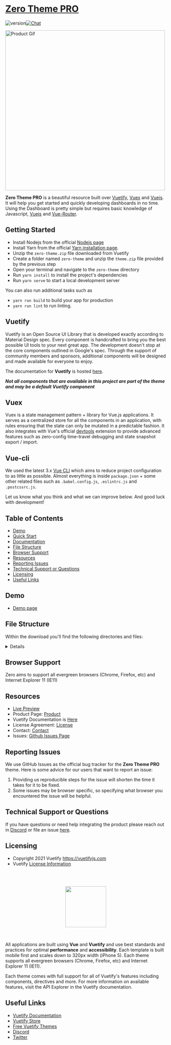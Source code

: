 # [Zero Theme PRO](https://store.vuetifyjs.com/products/zero-theme-pro)

![version](https://img.shields.io/badge/version-1.2.1-blue.svg)[![Chat](https://img.shields.io/badge/chat-on%20discord-7289da.svg)](https://discord.com/invite/s93b7Fv)

<img src="https://cdn.shopify.com/s/files/1/2695/0984/products/main_680d843e-94f6-4ea9-90a2-5b8bb1cb6523.png?v=1609740877" alt="Product Gif" height="500px"/>

**Zero Theme PRO** is a beautiful resource built over [Vuetify](https://vuetifyjs.com/en/), [Vuex](https://vuex.vuejs.org/installation.html) and [Vuejs](https://vuejs.org/). It will help you get started and quickly developing dashboards in no time. Using the Dashboard is pretty simple but requires basic knowledge of Javascript, [Vuejs](https://vuejs.org/v2/guide/) and [Vue-Router](https://router.vuejs.org/en/).

## Getting Started

- Install Nodejs from the official [Nodejs page](https://nodejs.org/en/)
- Install Yarn from the official [Yarn installation page](https://classic.yarnpkg.com/en/docs/install/#windows-stable).
- Unzip the `zero-theme.zip` file downloaded from Vuetify
- Create a folder named `zero-theme` and unzip the `theme.zip` file provided by the previous step
- Open your terminal and navigate to the `zero-theme` directory
- Run `yarn install` to install the project's dependencies
- Run `yarn serve` to start a local development server

You can also run additional tasks such as

- `yarn run build` to build your app for production
- `yarn run lint` to run linting.

## Vuetify

Vuetify is an Open Source UI Library that is developed exactly according to Material Design spec. Every component is handcrafted to bring you the best possible UI tools to your next great app. The development doesn't stop at the core components outlined in Google's spec. Through the support of community members and sponsors, additional components will be designed and made available for everyone to enjoy.

The documentation for **Vuetify** is hosted [here](https://vuetifyjs.com/).

***Not all components that are available in this project are part of the theme and may be a default Vuetify component***

## Vuex

Vuex is a state management pattern + library for Vue.js applications. It serves as a centralized store for all the components in an application, with rules ensuring that the state can only be mutated in a predictable fashion. It also integrates with Vue's official [devtools](https://github.com/vuejs/vue-devtools) extension to provide advanced features such as zero-config time-travel debugging and state snapshot export / import.

## Vue-cli

We used the latest 3.x [Vue CLI](https://github.com/vuejs/vue-cli) which aims to reduce project configuration
to as little as possible. Almost everything is inside `package.json` + some other related files such as
`.babel.config.js`, `.eslintrc.js` and `.postcssrc.js`.

Let us know what you think and what we can improve below. And good luck with development!

## Table of Contents

- [Demo](#demo)
- [Quick Start](#quick-start)
- [Documentation](#documentation)
- [File Structure](#file-structure)
- [Browser Support](#browser-support)
- [Resources](#resources)
- [Reporting Issues](#reporting-issues)
- [Technical Support or Questions](#technical-support-or-questions)
- [Licensing](#licensing)
- [Useful Links](#useful-links)

## Demo

- [Demo page](https://store.vuetifyjs.com/products/zero-theme-pro/preview)

## File Structure

Within the download you'll find the following directories and files:

<details>

```txt
zero-theme/
┣ public/
┃ ┣ android-chrome-192x192.png
┃ ┣ android-chrome-512x512.png
┃ ┣ apple-touch-icon.png
┃ ┣ favicon-16x16.png
┃ ┣ favicon-32x32.png
┃ ┣ favicon.ico
┃ ┣ index.html
┃ ┣ robots.txt
┃ ┗ site.webmanifest
┣ src/
┃ ┣ assets/
┃ ┃ ┣ about.jpg
┃ ┃ ┣ article-1.jpg
┃ ┃ ┣ article-2.jpg
┃ ┃ ┣ article-3.jpg
┃ ┃ ┣ article-4.jpg
┃ ┃ ┣ article-5.jpg
┃ ┃ ┣ article-6.jpg
┃ ┃ ┣ article-7.jpg
┃ ┃ ┣ article.jpg
┃ ┃ ┣ author.png
┃ ┃ ┣ conference.jpg
┃ ┃ ┣ contact.jpg
┃ ┃ ┣ daedal-logo-dark.png
┃ ┃ ┣ daedal-logo-light.png
┃ ┃ ┣ gallery.jpg
┃ ┃ ┣ home-hero.jpg
┃ ┃ ┣ insta-1.jpg
┃ ┃ ┣ insta-2.jpg
┃ ┃ ┣ insta-3.jpg
┃ ┃ ┣ insta-4.jpg
┃ ┃ ┣ insta-5.jpg
┃ ┃ ┣ insta-6.jpg
┃ ┃ ┣ logo-1-dark.png
┃ ┃ ┣ logo-1-light.png
┃ ┃ ┣ logo-2-dark.png
┃ ┃ ┣ logo-2-light.png
┃ ┃ ┣ logo-3-dark.png
┃ ┃ ┣ logo-3-light.png
┃ ┃ ┣ logo-4-dark.png
┃ ┃ ┣ logo-4-light.png
┃ ┃ ┣ logo-5-dark.png
┃ ┃ ┣ logo-5-light.png
┃ ┃ ┣ logo-6-dark.png
┃ ┃ ┣ logo-6-light.png
┃ ┃ ┣ logo.svg
┃ ┃ ┣ marketing.jpg
┃ ┃ ┣ mobile.png
┃ ┃ ┣ news.jpg
┃ ┃ ┣ pricing.jpg
┃ ┃ ┣ pro.jpg
┃ ┃ ┣ project-1.jpg
┃ ┃ ┣ project-10.jpg
┃ ┃ ┣ project-2.jpg
┃ ┃ ┣ project-3.jpg
┃ ┃ ┣ project-4.jpg
┃ ┃ ┣ project-5.jpg
┃ ┃ ┣ project-6.jpg
┃ ┃ ┣ project-7.jpg
┃ ┃ ┣ project-8.jpg
┃ ┃ ┣ project-9.jpg
┃ ┃ ┣ project.jpg
┃ ┃ ┣ sink.jpg
┃ ┃ ┣ tags.jpg
┃ ┃ ┣ team-1.jpg
┃ ┃ ┣ team-2.jpg
┃ ┃ ┣ team-3.jpg
┃ ┃ ┣ team-4.jpg
┃ ┃ ┣ user-1.jpg
┃ ┃ ┣ user-2.jpg
┃ ┃ ┣ user-3.jpg
┃ ┃ ┣ zero-logo-dark.svg
┃ ┃ ┗ zero-logo-light.svg
┃ ┣ components/
┃ ┃ ┣ base/
┃ ┃ ┃ ┣ Avatar.vue
┃ ┃ ┃ ┣ AvatarCard.vue
┃ ┃ ┃ ┣ Body.vue
┃ ┃ ┃ ┣ Btn.vue
┃ ┃ ┃ ┣ BusinessContact.vue
┃ ┃ ┃ ┣ BusinessInfo.vue
┃ ┃ ┃ ┣ Card.vue
┃ ┃ ┃ ┣ CircularProgress.vue
┃ ┃ ┃ ┣ ContactForm.vue
┃ ┃ ┃ ┣ Divider.vue
┃ ┃ ┃ ┣ Heading.vue
┃ ┃ ┃ ┣ Icon.vue
┃ ┃ ┃ ┣ Img.vue
┃ ┃ ┃ ┣ Info.vue
┃ ┃ ┃ ┣ InfoCard.vue
┃ ┃ ┃ ┣ ListItem.vue
┃ ┃ ┃ ┣ Progress.vue
┃ ┃ ┃ ┣ Section.vue
┃ ┃ ┃ ┣ SectionHeading.vue
┃ ┃ ┃ ┣ Subheading.vue
┃ ┃ ┃ ┣ Subtitle.vue
┃ ┃ ┃ ┣ TextField.vue
┃ ┃ ┃ ┣ Textarea.vue
┃ ┃ ┃ ┗ Title.vue
┃ ┃ ┣ news/
┃ ┃ ┃ ┣ Archives.vue
┃ ┃ ┃ ┣ Author.vue
┃ ┃ ┃ ┣ Card.vue
┃ ┃ ┃ ┣ Categories.vue
┃ ┃ ┃ ┣ Comment.vue
┃ ┃ ┃ ┣ CommentReply.vue
┃ ┃ ┃ ┣ Comments.vue
┃ ┃ ┃ ┣ RecentArticles.vue
┃ ┃ ┃ ┣ Search.vue
┃ ┃ ┃ ┣ Share.vue
┃ ┃ ┃ ┗ Tags.vue
┃ ┃ ┣ InfoFeatures.vue
┃ ┃ ┣ Instagram.vue
┃ ┃ ┣ PriceCard.vue
┃ ┃ ┗ ProjectCard.vue
┃ ┣ layouts/
┃ ┃  ┗ home/
┃ ┃   ┣ AppBar.vue
┃ ┃   ┣ Drawer.vue
┃ ┃   ┣ Footer.vue
┃ ┃   ┣ Index.vue
┃ ┃   ┣ Settings.vue
┃ ┃   ┣ SystemBar.vue
┃ ┃   ┗ View.vue
┣ ┃ mixins/
┃ ┃ ┣ heading.js
┃ ┃ ┗ load-sections.js
┣ ┃ plugins/
┃ ┃ ┣ base.js
┃ ┃ ┣ index.js
┃ ┃ ┣ meta.js
┃ ┃ ┣ vuetify.js
┃ ┃ ┗ webfontloader.js
┣ ┃ router/
┃ ┃ ┗ index.js
┣ ┃ styles/
┃ ┃ ┗ variables.scss
┣ ┃ views/
┃ ┃ ┣ 404/
┃ ┃ ┃ ┗ Index.vue
┃ ┃ ┣ about/
┃ ┃ ┃ ┗ Index.vue
┃ ┃ ┣ contact-us/
┃ ┃ ┃ ┗ Index.vue
┃ ┃ ┣ gallery/
┃ ┃ ┃ ┣ Index.vue
┃ ┃ ┃ ┗ Project.vue
┃ ┃ ┣ home/
┃ ┃ ┃ ┗ Index.vue
┃ ┃ ┣ marketing/
┃ ┃ ┃ ┗ Index.vue
┃ ┃ ┣ news/
┃ ┃ ┃ ┣ Article.vue
┃ ┃ ┃ ┗ Index.vue
┃ ┃ ┣ pricing-plans/
┃ ┃ ┃ ┗ Index.vue
┃ ┃ ┣ pro/
┃ ┃ ┃ ┗ Index.vue
┃ ┃ ┣ sections/
┃ ┃ ┃ ┣ 404.vue
┃ ┃ ┃ ┣ AboutOurProduct.vue
┃ ┃ ┃ ┣ Affiliates.vue
┃ ┃ ┃ ┣ Article.vue
┃ ┃ ┃ ┣ ContactUs.vue
┃ ┃ ┃ ┣ CustomerReviews.vue
┃ ┃ ┃ ┣ Features.vue
┃ ┃ ┃ ┣ Gallery.vue
┃ ┃ ┃ ┣ Hero.vue
┃ ┃ ┃ ┣ HeroAlt.vue
┃ ┃ ┃ ┣ Info.vue
┃ ┃ ┃ ┣ InfoAlt.vue
┃ ┃ ┃ ┣ InfoGraph.vue
┃ ┃ ┃ ┣ KeepInTouch.vue
┃ ┃ ┃ ┣ Map.vue
┃ ┃ ┃ ┣ Marketing.vue
┃ ┃ ┃ ┣ Mobile.vue
┃ ┃ ┃ ┣ News.vue
┃ ┃ ┃ ┣ NewsAlt.vue
┃ ┃ ┃ ┣ Newsletter.vue
┃ ┃ ┃ ┣ NewsletterAlt.vue
┃ ┃ ┃ ┣ PricingPlan.vue
┃ ┃ ┃ ┣ ProFeatures.vue
┃ ┃ ┃ ┣ Project.vue
┃ ┃ ┃ ┣ Projects.vue
┃ ┃ ┃ ┣ RecentWorks.vue
┃ ┃ ┃ ┣ RelatedProjects.vue
┃ ┃ ┃ ┣ SocialMedia.vue
┃ ┃ ┃ ┗ ThemeFeatures.vue
┃ ┃ ┗ WeHelpYourSuccess.vue
┃ ┣ sink/
┃ ┃ ┣ Callout.vue
┃ ┃ ┗ Index.vue
┃ ┗ View.vue
┃   ┣ App.vue
┃   ┗ main.js
┣ .browserslistrc
┣ .eslintrc.js
┣ .gitignore
┣ babel.config.js
┣ package.json
┣ README.md
┣ vue.config.js
┗ yarn.lock
```

</details>

## Browser Support

Zero aims to support all evergreen browsers (Chrome, Firefox, etc) and Internet Explorer 11 (IE11)

## Resources

- [Live Preview](https://store.vuetifyjs.com/products/zero-theme-pro/preview)
- Product Page: [Product](https://store.vuetifyjs.com/products/zero-theme-pro)
- Vuetify Documentation is [Here](https://vuetifyjs.com/)
- License Agreement: [License](https://store.vuetifyjs.com/licenses)
- Contact: [Contact](https://store.vuetifyjs.com/contact-us)
- Issues: [Github Issues Page](https://github.com/vuetifyjs/premium-theme-issues)

## Reporting Issues

We use GitHub Issues as the official bug tracker for the **Zero Theme PRO** theme. Here is some advice for our users that want to report an issue:

1. Providing us reproducible steps for the issue will shorten the time it takes for it to be fixed.
2. Some issues may be browser specific, so specifying what browser you encountered the issue will be helpful.

## Technical Support or Questions

If you have questions or need help integrating the product please reach out in [Discord](https://discord.com/invite/s93b7Fv) or file an issue [here](https://github.com/vuetifyjs/premium-theme-issues).

## Licensing

- Copyright 2021 Vuetify <https://vuetifyjs.com>
- Vuetify [License Information](https://github.com/vuetifyjs/vuetify/blob/master/LICENSE.md)

<br>
<br>

<p align="center">
  <img src="https://cdn.vuetifyjs.com/images/logos/vuetify-logo-light.png" height="128">
</p>

<br>

All applications are built using **Vue** and **Vuetify** and use best standards and practices for optimal **performance** and **accessibility**. Each template is built mobile first and scales down to 320px width (iPhone 5). Each theme supports all evergreen browsers (Chrome, Firefox, etc) and Internet Explorer 11 (IE11).

Each theme comes with full support for all of Vuetify's features including components, directives and more. For more information on available features, visit the API Explorer in the Vuetify documentation.

## Useful Links

- [Vuetify Documentation](https://vuetifyjs.com/)
- [Vuetify Store](https://store.vuetifyjs.com/)
- [Free Vuetify Themes](https://store.vuetifyjs.com/collections/free-products)
- [Discord](https://discord.com/invite/s93b7Fv)
- [Twitter](https://twitter.com/vuetifyjs)

